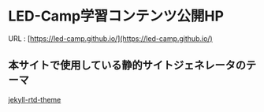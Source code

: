 # LED-Camp学習コンテンツ公開HP

URL : [https://led-camp.github.io/](https://led-camp.github.io/)

## 本サイトで使用している静的サイトジェネレータのテーマ
[jekyll-rtd-theme](https://github.com/rundocs/jekyll-rtd-theme)
